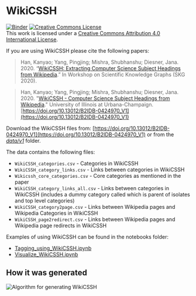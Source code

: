 # WikiCSSH

[![Binder](https://mybinder.org/badge_logo.svg)](https://mybinder.org/v2/gh/uiuc-ischool-scanr/WikiCSSH/master?filepath=notebooks%2FDemo.ipynb) <a rel="license" href="http://creativecommons.org/licenses/by/4.0/"><img alt="Creative Commons License" style="border-width:0" src="https://i.creativecommons.org/l/by/4.0/88x31.png" /></a><br />This work is licensed under a <a rel="license" href="http://creativecommons.org/licenses/by/4.0/">Creative Commons Attribution 4.0 International License</a>.

If you are using WikiCSSH please cite the following papers:

> Han, Kanyao; Yang, Pingjing; Mishra, Shubhanshu; Diesner, Jana. 2020. “[WikiCSSH: Extracting Computer Science Subject Headings from Wikipedia](https://skg.kmi.open.ac.uk/SKG2020/papers/HAN_et_al_SKG_2020.pdf).” In Workshop on Scientific Knowledge Graphs (SKG 2020).

> Han, Kanyao; Yang, Pingjing; Mishra, Shubhanshu; Diesner, Jana. 2020. "[WikiCSSH - Computer Science Subject Headings from Wikipedia](https://doi.org/10.13012/B2IDB-0424970_V1)." University of Illinois at Urbana-Champaign. [https://doi.org/10.13012/B2IDB-0424970_V1](https://doi.org/10.13012/B2IDB-0424970_V1)

Download the WikiCSSH files from: [https://doi.org/10.13012/B2IDB-0424970_V1](https://doi.org/10.13012/B2IDB-0424970_V1) or from the *[data/v1](./data/v1)* folder.

The data contains the following files:

* `WikiCSSH_categories.csv` - Categories in WikiCSSH
* `WikiCSSH_category_links.csv` - Links between categories in WikiCSSH
* `Wikicssh_core_categories.csv` - Core categories as mentioned in the paper
* `WikiCSSH_category_links_all.csv` - Links between categories in WikiCSSH (includes a dummy category called <ROOT> which is parent of isolates and top level categories)
* `WikiCSSH_category2page.csv` - Links between Wikipedia pages and Wikipedia Categories in WikiCSSH
* `WikiCSSH_page2redirect.csv` - Links between Wikipedia pages and Wikipedia page redirects in WikiCSSH

Examples of using WikiCSSH can be found in the notebooks folder: 
* [Tagging_using_WikiCSSH.ipynb](./notebooks/Tagging_using_WikiCSSH.ipynb)
* [Visualize_WikiCSSH.ipynb](./notebooks/Visualize_WikiCSSH.ipynb)


## How it was generated

![Algorithm for generating WikiCSSH](https://user-images.githubusercontent.com/112678/90394544-7604ee80-e058-11ea-82c3-14e280aa6905.png)





